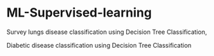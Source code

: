 # ML-Supervised-learning
Survey lungs disease classification using Decision Tree Classification,

Diabetic disease classification using Decision Tree Classification
